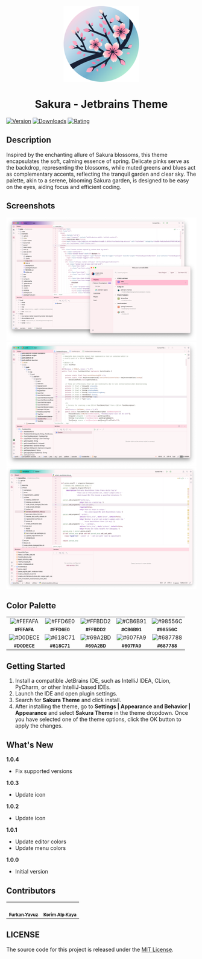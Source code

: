 <p align="center">
   <a href="https://plugins.jetbrains.com/plugin/22872-sakura-theme">
    <img src="icon.png" alt="Logo" width=200>
  </a>
</p>

<h1 align="center">
Sakura - Jetbrains Theme
</h1>

[![Version](https://img.shields.io/jetbrains/plugin/v/22872-sakura-theme.svg?label=Version&style=for-the-badge&logo=jetbrains)](https://plugins.jetbrains.com/plugin/22872-sakura-theme)
[![Downloads](https://img.shields.io/jetbrains/plugin/d/22872-sakura-theme.svg?style=for-the-badge&logo=jetbrains)](https://plugins.jetbrains.com/plugin/22872-sakura-theme)
[![Rating](https://img.shields.io/jetbrains/plugin/r/rating/22872-sakura-theme?label=Rating&style=for-the-badge&logo=jetbrains)](https://plugins.jetbrains.com/plugin/22872-sakura-theme)

## Description

Inspired by the enchanting allure of Sakura blossoms, this theme encapsulates the soft, calming essence of spring.
Delicate pinks serve as the backdrop, representing the blossoms, while muted greens and blues act as
complementary accents, reflecting the tranquil garden and clear sky. The palette, akin to a serene, blooming Sakura
garden, is designed to be easy on the eyes, aiding focus and efficient coding.

## Screenshots

<img src="screenshot-1.png" alt="screenshot">
<img src="screenshot-2.png" alt="screenshot">
<img src="screenshot-3.png" alt="screenshot">

## Color Palette

<table>
   <tr>
      <td align="center"><img src="https://codigrate.com/util/color/FEFAFA.png" alt="#FEFAFA"><br/><sub><b>#FEFAFA</b></sub><br/></td>
      <td align="center"><img src="https://codigrate.com/util/color/FFD6E0.png" alt="#FFD6E0"><br/><sub><b>#FFD6E0</b></sub><br/></td>
      <td align="center"><img src="https://codigrate.com/util/color/FFBDD2.png" alt="#FFBDD2"><br/><sub><b>#FFBDD2</b></sub><br/></td>
      <td align="center"><img src="https://codigrate.com/util/color/CB6B91.png" alt="#CB6B91"><br/><sub><b>#CB6B91</b></sub><br/></td>
      <td align="center"><img src="https://codigrate.com/util/color/98556C.png" alt="#98556C"><br/><sub><b>#98556C</b></sub><br/></td>
   </tr>
   <tr>
      <td align="center"><img src="https://codigrate.com/util/color/D0DECE.png" alt="#D0DECE"><br/><sub><b>#D0DECE</b></sub><br/></td>
      <td align="center"><img src="https://codigrate.com/util/color/618C71.png" alt="#618C71"><br/><sub><b>#618C71</b></sub><br/></td>
      <td align="center"><img src="https://codigrate.com/util/color/69A2BD.png" alt="#69A2BD"><br/><sub><b>#69A2BD</b></sub><br/></td>
      <td align="center"><img src="https://codigrate.com/util/color/607FA9.png" alt="#607FA9"><br/><sub><b>#607FA9</b></sub><br/></td>
      <td align="center"><img src="https://codigrate.com/util/color/687788.png" alt="#687788"><br/><sub><b>#687788</b></sub><br/></td>
   </tr>
</table>

## Getting Started

1. Install a compatible JetBrains IDE, such as IntelliJ IDEA, CLion, PyCharm, or other IntelliJ-based IDEs.
2. Launch the IDE and open plugin settings.
3. Search for **Sakura Theme** and click install.
4. After installing the theme, go to **Settings | Appearance and Behavior | Appearance** and select **Sakura Theme** in
   the theme dropdown. Once you have selected one of the theme options, click the OK button to apply the changes.

## What's New

<b>1.0.4</b>
<ul>
    <li>
        Fix supported versions
    </li>
</ul>
<b>1.0.3</b>
<ul>
    <li>
        Update icon
    </li>
</ul>
<b>1.0.2</b>
<ul>
    <li>
        Update icon
    </li>
</ul>
<b>1.0.1</b>
<ul>
    <li>
        Update editor colors
    </li>
    <li>
        Update menu colors
    </li>
</ul>
<b>1.0.0</b>
<ul>
    <li>
        Initial version
    </li>
</ul>

## Contributors

<!-- ALL-CONTRIBUTORS-LIST:START - Do not remove or modify this section -->
<!-- prettier-ignore-start -->
<!-- markdownlint-disable -->
<table>
  <tr>
    <td align="center"><a href="https://github.com/furknyavuz"><img src="https://avatars0.githubusercontent.com/u/2248168?s=460&u=435ef6ade0785a7a135ce56cae751fb3ade1d126&v=4" width="100px;" alt=""/><br /><sub><b>Furkan Yavuz</b></sub></a><br /></td>
    <td align="center"><a href="https://github.com/kerimalp"><img src="https://avatars.githubusercontent.com/u/90132495?v=4" width="100px;" alt=""/><br /><sub><b>Kerim Alp Kaya</b></sub></a><br /></td>
  </tr>
</table>

<!-- markdownlint-enable -->
<!-- prettier-ignore-end -->

<!-- ALL-CONTRIBUTORS-LIST:END -->

## LICENSE

The source code for this project is released under the [MIT License](LICENSE).
